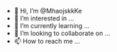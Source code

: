 - 👋 Hi, I’m @MhaojskkKe
- 👀 I’m interested in ...
- 🌱 I’m currently learning ...
- 💞️ I’m looking to collaborate on ...
- 📫 How to reach me ...

<!---
MhaojskkKe/MhaojskkKe is a ✨ special i ✨ repository because its `README.md` (this file) appears on your GitHub profile.
You can click the Preview link to take a look at your changes.
--->
